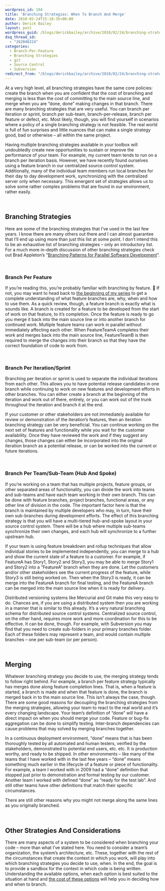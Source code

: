 ```yaml
---
wordpress_id: 104
title: 'Branching Strategies: When To Branch And Merge'
date: 2010-02-24T15:18:35+00:00
author: Derick Bailey
layout: post
wordpress_guid: /blogs/derickbailey/archive/2010/02/24/branching-strategies-when-to-branch-and-merge.aspx
dsq_thread_id:
  - "262046224"
categories:
  - Branch-Per-Feature
  - Branching Strategies
  - git
  - Source Control
  - Subversion
redirect_from: "/blogs/derickbailey/archive/2010/02/24/branching-strategies-when-to-branch-and-merge.aspx/"
---
```

</p> 

At a very high level, all branching strategies have the same core policies: create the branch when you are confident that the cost of branching and merging is less than the cost of committing to the main source line, and merge when you are “done, done” making changes in that branch. There are many branching strategies that are very useful. You can branch per iteration or sprint, branch per sub-team, branch-per-release, branch per feature or defect, etc. Most likely, though, you will find yourself in scenarios where a policy of a single branching strategy is not feasible. The real world is full of fun surprises and little nuances that can make a single strategy good, bad or otherwise – all within the same project. 

Having multiple branching strategies available in your toolbox will undoubtedly create new opportunities to sustain or improve the performance of your team. For example, my current team tends to run on a branch per iteration basis. However, we have recently found ourselves using a feature branch in our centralized source control system. Additionally, many of the individual team members run local branches for their day to day development work, synchronizing with the centralized server only when necessary. This emergent set of strategies allows us to solve some rather complex problems that are found in our environment, rather easily. 

&#160;

## Branching Strategies

Here are some of the branching strategies that I’ve used in the last few years. I know there are many others out there and I can almost guarantee that I’ll end up using more than just this list at some point. I don’t intend this to be an exhaustive list of branching strategies – only an introductory list. For a much more in-depth discussion of other branching strategies check out Brad Appleton’s “[Branching Patterns for Parallel Software Development](http://www.cmcrossroads.com/bradapp/acme/branching/)”. 

&#160;

### Branch Per Feature

If you’re reading this, you’re probably familiar with branching by feature. 🙂 If not, you may want to head back to [the beginning of my series](https://lostechies.com/blogs/derickbailey/archive/2009/07/15/branch-per-feature-source-control-introduction.aspx) to get a complete understanding of what feature branches are, why, when and how to use them. As a quick review, though, a feature branch is exactly what is sounds like. A branch is created for a feature to be developed from the start of work on that feature, to it’s completion. Once the feature is ready to go you merge it back into the main source line or into another branch for continued work. Multiple feature teams can work in parallel without immediately affecting each other. When FeatureTeamA completes their work and merges back into the main source line, FeatureTeamB is then required to merge the changes into their branch so that they have the correct foundation of code to work from.

&#160;

### Branch Per Iteration/Sprint

Branching per iteration or sprint is used to separate the individual iterations from each other. This allows you to have potential release candidates in one branch while continuing to work on new features and development efforts in other branches. You can either create a branch at the beginning of the iteration and work out of there, entirely, or you can work out of the trunk throughout the iteration and branch it at the end. 

If your customer or other stakeholders are not immediately available for review or demonstration of the iteration’s features, then an iteration branching strategy can be very beneficial. You can continue working on the next set of features and functionality while you wait for the customer availability. Once they have reviewed the work and if they suggest any changes, those changes can either be incorporated into the original iteration branch as a potential release, or can be worked into the current or future iterations.

&#160;

### Branch Per Team/Sub-Team (Hub And Spoke)

If you’re working on a team that has multiple projects, feature groups, or other separated areas of functionality, you can divide the work into teams and sub-teams and have each team working in their own branch. This can be done with feature branches, project branches, functional areas, or any other line of division in the code. The important factor here is that the branch is maintained by multiple developers who may, in turn, have their own sub-branches during development efforts. The effect of this branching strategy is that you will have a multi-tiered hub-and-spoke layout in your source control system. There will be a hub where multiple sub-teams synchronize their own changes, and each hub will synchronize to a further upstream hub. 

If your team is using feature breakdown and rollup techniques that allow individual stories to be implemented independently, you can merge to a hub and show the current state of a feature to a customer. For example, if FeatureA has Story1, Story2 and Story3, you may be able to merge Story1 and Story2 into a “FeatureA” branch when they are done. Let the customers and/or other stakeholders see the current progress of the feature, while Story3 is still being worked on. Then when the Story3 is ready, it can be merge into the FeatureA branch for final testing, and the FeatureA branch can be merged into the main source line when it is ready for delivery. 

Distributed versioning systems like Mercurial and Git make this very easy to do. Chances are, if you are using a distributed system then you are working in a manner that is similar to this already. It’s a very natural branching schema for distributed source control systems. Centralized source control, on the other hand, requires more work and more coordination for this to be effective. It can be done, though. For example, with Subversion you may find that you need to create sub-folders in your primary branches folder. Each of these folders may represent a team, and would contain multiple branches – one per sub-team (or per person).

&#160;

## Merging

Whatever branching strategy you decide to use, the merging strategy tends to follow right behind. For example, a branch per feature strategy typically has merges done along feature completion lines. That is, when a feature is started, a branch is made and when that feature is done, the branch is merged back in to the main source line. This isn’t always the case, though. There are some good reasons for decoupling the branching strategies from the merging strategies, allowing your team to react to the real world and it’s every changing landscape. Your team’s definition of “done” will have a direct impact on when you should merge your code. Feature or bug-fix aggregation can be done to simplify testing. Inter-branch dependencies can cause problems that may solved by merging branches together. 

In a continuous deployment environment, “done” means that is has been thoroughly tested by all automated and human testers, verified by the stakeholders, demonstrated to potential end users, etc. etc. It is production worthy, and ready to be shipped. In other environments – like many of the teams that I have worked with in the last few years &#8211; “done” means something much earlier in the lifecycle of a feature or piece of functionality. For example, a team I worked with in 2009 had a “done” definition that stopped just prior to demonstration and formal testing by our customer. Another team I worked with defined “done” as “ready for the test lab”. And still other teams have other definitions that match their specific circumstances.

There are still other reasons why you might not merge along the same lines as you originally branched.

&#160;

## Other Strategies And Considerations

There are many aspects of a system to be considered when branching your code – more than what I’ve stated here. You need to consider a team’s organization, the system’s architecture, etc. These, together with the rest of the circumstances that create the context in which you work, will play into which branching strategies you decide to use, when. In the end, the goal is to provide a sandbox for the context in which code is being written. Understanding the available options, when each option is best suited to the situation at hand and [the cost of these options](https://lostechies.com/blogs/derickbailey/archive/2010/02/24/branching-strategies-the-cost-of-branching-and-merging.aspx) will help you in deciding how and when to branch.